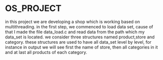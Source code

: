 # OS_PROJECT
in this project we are developing a shop which is working based on multithreading.
in the first step, we commenced to load data set, cause of that I made the file data_load.c and read data from the path which my data_set is located. we consider three structures named product,store and category.
these structures are used to have all data_set level by level, for instance in output we will see first the name of store, then all categories in it and at last all products of each category.
